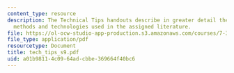 ```yaml
---
content_type: resource
description: The Technical Tips handouts describe in greater detail the experimental
  methods and technologies used in the assigned literature.
file: https://ol-ocw-studio-app-production.s3.amazonaws.com/courses/7-340-ubiquitination-the-proteasome-and-human-disease-fall-2004/a01b98114c0964adcbbe369664f40bc6_tech_tips_s9.pdf
file_type: application/pdf
resourcetype: Document
title: tech_tips_s9.pdf
uid: a01b9811-4c09-64ad-cbbe-369664f40bc6
---
```


